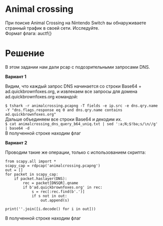 # Animal crossing

При поиске Animal Crossing на Nintendo Switch вы обнаруживаете странный трафик в своей сети. Исследуйте. <br/>
Формат флага: auctf{}<br/>

# Решение

В этом задании нам дали pcap с подозрительными запросами DNS.<br/>

**Вариант 1**<br/>

Видим, что каждый запрос DNS начинается со строки Base64 + ad.quickbrownfoxes.org, и извлекаем все запросы для домена ad.quickbrownfoxes.org командой:<br/>

`$ tshark -r animalcrossing.pcapng -T fields -e ip.src -e dns.qry.name -Y "dns.flags.response eq 0 and dns.qry.name contains ad.quickbrownfoxes.org"` <br/>
Дальше объединяем все строки Base64 и декодим их.<br/>
`$ cat animalcrossing_dns_query_b64_uniq.txt | sed ':a;N;$!ba;s/\n//g' | base64 -d`<br/>
В полученной строке находим флаг<br/>

**Вариант 2**<br/>

Проводим такие же операции, только с использованием скрипта:<br/>

```
from scapy.all import *
scapy_cap = rdpcap('animalcrossing.pcapng')
out = []
for packet in scapy_cap:
    if packet.haslayer(DNS):
        rec = packet[DNSQR].qname
        if b'ad.quickbrownfoxes.org' in rec:
            s = rec[:rec.find(b'.')]
            if s not in out:
                out.append(s)

print(''.join([i.decode() for i in out]))
```

В полученной строке находим флаг<br/>
